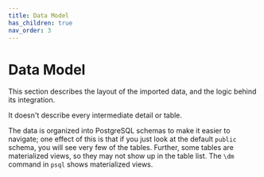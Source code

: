 ```yaml
---
title: Data Model
has_children: true
nav_order: 3
---
```


# Data Model

This section describes the layout of the imported data, and the logic behind its
integration.

It doesn't describe every intermediate detail or table.

The data is organized into PostgreSQL schemas to make it easier to navigate; one effect of this is that if you just look at the default `public` schema, you will see very few of the tables.  Further, some tables are materialized views, so they may not show up in the table list.  The `\dm` command in `psql` shows materialized views.
